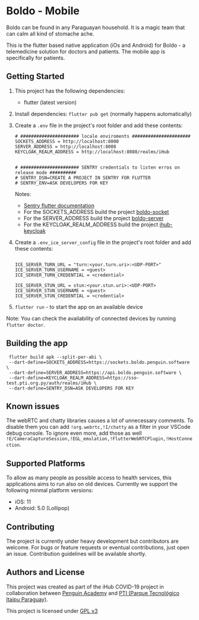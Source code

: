 # Boldo - Mobile

Boldo can be found in any Paraguayan household. It is a magic team that can calm all kind of stomache ache.

This is the flutter based native application (iOs and Android) for Boldo - a telemedicine solution for doctors and patients.
The mobile app is specifically for patients.

## Getting Started

1. This project has the following dependencies:

   - flutter (latest version)

2. Install dependencies: `flutter pub get` (normally happens automatically)

3. Create a `.env` file in the project's root folder and add these contents:

   ```
   # ###################### locale enviroments ######################
   SOCKETS_ADDRESS = http://localhost:8000 
   SERVER_ADDRESS = http://localhost:8008
   KEYCLOAK_REALM_ADDRESS = http://localhost:8080/realms/iHub
   

   # ###################### SENTRY credentials to listen erros on release mode ##########
   # SENTRY_DSN=CREATE A PROJECT IN SENTRY FOR FLUTTER 
   # SENTRY_ENV=ASK DEVELOPERS FOR KEY

   ```
   
   Notes:
   - [Sentry flutter documentation](https://docs.sentry.io/platforms/flutter/)
   - For the SOCKETS_ADDRESS build the project [boldo-socket](https://github.com/iHub-PTI/boldo-sockets)
   - For the SERVER_ADDRESS build the project [boldo-server](https://github.com/iHub-PTI/boldo-server)
   - For the KEYCLOAK_REALM_ADDRESS build the project [ihub-keycloak](https://github.com/iHub-PTI/ihub-keycloak)
   
   
4. Create a `.env_ice_server_config` file in the project's root folder and add these contents:
   
   ```
   
   ICE_SERVER_TURN_URL = "turn:<your.turn.uri>:<UDP-PORT>"
   ICE_SERVER_TURN_USERNAME = <guest>
   ICE_SERVER_TURN_CREDENTIAL = <credential>
   
   ICE_SERVER_STUN_URL = stun:<your.stun.uri>:<UDP-PORT>
   ICE_SERVER_STUN_USERNAME = <guest>
   ICE_SERVER_STUN_CREDENTIAL = <credential>
   
   ```

5. `flutter run` - to start the app on an available device

Note: You can check the availability of connected devices by running `flutter doctor`.

## Building the app

```
 flutter build apk --split-per-abi \
 --dart-define=SOCKETS_ADDRESS=https://sockets.boldo.penguin.software \
 --dart-define=SERVER_ADDRESS=https://api.boldo.penguin.software \
 --dart-define=KEYCLOAK_REALM_ADDRESS=https://sso-test.pti.org.py/auth/realms/iHub \
 --dart-define=SENTRY_DSN=ASK DEVELOPERS FOR KEY
```

## Known issues

The webRTC and chatty libraries causes a lot of unnecessary comments. To disable them you can add `!org.webrtc,!I/chatty` as a filter in your VSCode debug console. To ignore even more, add those as well `!E/CameraCaptureSession,!EGL_emulation,!FlutterWebRTCPlugin,!HostConnection`.

## Supported Platforms

To allow as many people as possible access to health services, this applications aims to run also on old devices. Currently we support the following minmal platform versions:

- iOS: 11
- Android: 5.0 (Lollipop)

## Contributing

The project is currently under heavy development but contributors are welcome. For bugs or feature requests or eventual contributions, just open an issue. Contribution guidelines will be available shortly.

## Authors and License

This project was created as part of the iHub COVID-19 project in collaboration between [Penguin Academy](https://penguin.academy) and [PTI (Parque Tecnológico Itaipu Paraguay)](http://pti.org.py).

This project is licensed under
[GPL v3](LICENSE)
